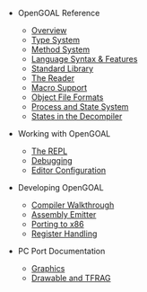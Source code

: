 - OpenGOAL Reference
  - [Overview](/README.md)
  - [Type System](/type_system.md)
  - [Method System](/method_system.md)
  - [Language Syntax & Features](/syntax.md)
  - [Standard Library](/lib.md)
  - [The Reader](/reader.md)
  - [Macro Support](/goos.md)
  - [Object File Formats](/object_file_formats.md)
  - [Process and State System](/process_and_state.md)
  - [States in the Decompiler](/decompiler_states.md)

- Working with OpenGOAL
  - [The REPL](/repl.md)
  - [Debugging](/debugging.md)
  - [Editor Configuration](/editor_setup.md)

- Developing OpenGOAL
  - [Compiler Walkthrough](/compiler_example.md)
  - [Assembly Emitter](/asm_emitter.md)
  - [Porting to x86](/porting_to_x86.md)
  - [Register Handling](/registers.md)

- PC Port Documentation
  - [Graphics](/graphics.md)
  - [Drawable and TFRAG](/drawable_and_tfrag.md)